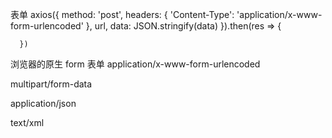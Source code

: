 表单
      axios({
        method: 'post',
        headers: { 'Content-Type': 'application/x-www-form-urlencoded' },
        url,
        data: JSON.stringify(data)
      }).then(res => {

      })



浏览器的原生 form 表单  application/x-www-form-urlencoded 


multipart/form-data 


application/json 


text/xml 